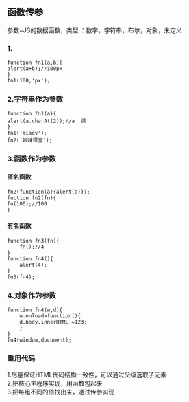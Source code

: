 ## 函数传参  
参数=JS的数据函数，类型 ：数字，字符串，布尔，对象，未定义  
### 1.

	function fn1(a,b){
	alert(a+b);//100px
	}
	fn1(100,'px');    

### 2.字符串作为参数

	function fn1(a){
	alert(a.charAt(2));//a  课
	}
	fn1('miaov');
	fn2('妙味课堂');
### 3.函数作为参数  
#### 匿名函数
	
	fn2(function(a){alert(a)});
	fuction fn2(fn){
	fn(100);//100
	}
#### 有名函数  
	
	function fn3(fn){
		fn();//4
	}
	function fn4(){
		alert(4);
	}
	fn3(fn4);  
### 4.对象作为参数  

	function fn4(w,d){
		w.onload=function(){
		d.body.innerHTML =123;
		}
	}
	fn4(window,document);  
### 重用代码  
1.尽量保证HTML代码结构一致性，可以通过父级选取子元素  
2.把核心主程序实现，用函数包起来  
3.把每组不同的值找出来，通过传参实现

